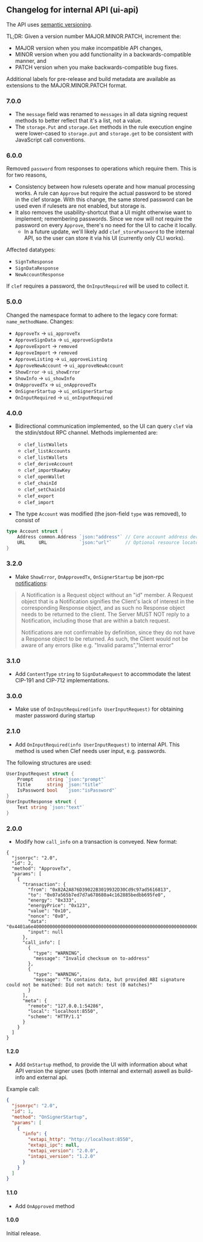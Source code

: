 ## Changelog for internal API (ui-api)

The API uses [semantic versioning](https://semver.org/).

TL;DR: Given a version number MAJOR.MINOR.PATCH, increment the:

* MAJOR version when you make incompatible API changes,
* MINOR version when you add functionality in a backwards-compatible manner, and
* PATCH version when you make backwards-compatible bug fixes.

Additional labels for pre-release and build metadata are available as extensions to the MAJOR.MINOR.PATCH format.

### 7.0.0

- The `message` field was renamed to `messages` in all data signing request methods to better reflect that it's a list, not a value.
- The `storage.Put` and `storage.Get` methods in the rule execution engine were lower-cased to `storage.put` and `storage.get` to be consistent with JavaScript call conventions.

### 6.0.0

Removed `password` from responses to operations which require them. This is for two reasons,

- Consistency between how rulesets operate and how manual processing works. A rule can `Approve` but require the actual password to be stored in the clef storage.
With this change, the same stored password can be used even if rulesets are not enabled, but storage is.
- It also removes the usability-shortcut that a UI might otherwise want to implement; remembering passwords. Since we now will not require the
password on every `Approve`, there's no need for the UI to cache it locally.
  - In a future update, we'll likely add `clef_storePassword` to the internal API, so the user can store it via his UI (currently only CLI works).

Affected datatypes:
- `SignTxResponse`
- `SignDataResponse`
- `NewAccountResponse`

If `clef` requires a password, the `OnInputRequired` will be used to collect it.


### 5.0.0

Changed the namespace format to adhere to the legacy core format: `name_methodName`. Changes:

* `ApproveTx` -> `ui_approveTx`
* `ApproveSignData` -> `ui_approveSignData`
* `ApproveExport` -> `removed`
* `ApproveImport`  -> `removed`
* `ApproveListing`  -> `ui_approveListing`
* `ApproveNewAccount`  -> `ui_approveNewAccount`
* `ShowError` -> `ui_showError`
* `ShowInfo` -> `ui_showInfo`
* `OnApprovedTx` -> `ui_onApprovedTx`
* `OnSignerStartup` -> `ui_onSignerStartup`
* `OnInputRequired` -> `ui_onInputRequired`


### 4.0.0

* Bidirectional communication implemented, so the UI can query `clef` via the stdin/stdout RPC channel. Methods implemented are:
  - `clef_listWallets`
  - `clef_listAccounts`
  - `clef_listWallets`
  - `clef_deriveAccount`
  - `clef_importRawKey`
  - `clef_openWallet`
  - `clef_chainId`
  - `clef_setChainId`
  - `clef_export`
  - `clef_import`

* The type `Account` was modified (the json-field `type` was removed), to consist of

```go
type Account struct {
	Address common.Address `json:"address"` // Core account address derived from the key
	URL     URL            `json:"url"`     // Optional resource locator within a backend
}
```


### 3.2.0

* Make `ShowError`, `OnApprovedTx`, `OnSignerStartup` be json-rpc [notifications](https://www.jsonrpc.org/specification#notification):

> A Notification is a Request object without an "id" member. A Request object that is a Notification signifies the Client's lack of interest in the corresponding Response object, and as such no Response object needs to be returned to the client. The Server MUST NOT reply to a Notification, including those that are within a batch request.
>
>  Notifications are not confirmable by definition, since they do not have a Response object to be returned. As such, the Client would not be aware of any errors (like e.g. "Invalid params","Internal error"
### 3.1.0

* Add `ContentType` `string` to `SignDataRequest` to accommodate the latest CIP-191 and CIP-712 implementations.

### 3.0.0

* Make use of `OnInputRequired(info UserInputRequest)` for obtaining master password during startup

### 2.1.0

* Add `OnInputRequired(info UserInputRequest)` to internal API. This method is used when Clef needs user input, e.g. passwords.

The following structures are used:

```go
UserInputRequest struct {
	Prompt     string `json:"prompt"`
	Title      string `json:"title"`
	IsPassword bool   `json:"isPassword"`
}
UserInputResponse struct {
	Text string `json:"text"`
}
```

### 2.0.0

* Modify how `call_info` on a transaction is conveyed. New format:

```
{
  "jsonrpc": "2.0",
  "id": 2,
  "method": "ApproveTx",
  "params": [
    {
      "transaction": {
        "from": "0x82A2A876D39022B3019932D30Cd9c97ad5616813",
        "to": "0x07a565b7ed7d7a678680a4c162885bedbb695fe0",
        "energy": "0x333",
        "energyPrice": "0x123",
        "value": "0x10",
        "nonce": "0x0",
        "data": "0x4401a6e40000000000000000000000000000000000000000000000000000000000000012",
        "input": null
      },
      "call_info": [
        {
          "type": "WARNING",
          "message": "Invalid checksum on to-address"
        },
        {
          "type": "WARNING",
          "message": "Tx contains data, but provided ABI signature could not be matched: Did not match: test (0 matches)"
        }
      ],
      "meta": {
        "remote": "127.0.0.1:54286",
        "local": "localhost:8550",
        "scheme": "HTTP/1.1"
      }
    }
  ]
}
```

#### 1.2.0

* Add `OnStartup` method, to provide the UI with information about what API version
the signer uses (both internal and external) aswell as build-info and external api.

Example call:
```json
{
  "jsonrpc": "2.0",
  "id": 1,
  "method": "OnSignerStartup",
  "params": [
    {
      "info": {
        "extapi_http": "http://localhost:8550",
        "extapi_ipc": null,
        "extapi_version": "2.0.0",
        "intapi_version": "1.2.0"
      }
    }
  ]
}
```

#### 1.1.0

* Add `OnApproved` method

#### 1.0.0

Initial release.
